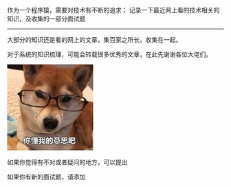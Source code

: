 

作为一个程序猿，需要对技术有不断的追求；
记录一下最近网上看的技术相关的知识，及收集的一部分面试题

----------

大部分的知识还是看的网上的文章，集百家之所长，收集在一起。

对于系统的知识梳理，可能会转载很多优秀的文章，在此先谢谢各位大佬们。

![Image text](_images/1.jpg)


如果你觉得有不对或者疑问的地方，可以提出

如果你有新的面试题，请添加




<!-- 图片显示 -->
<!--
![Image text](http://ww3.sinaimg.cn/large/006tNc79ly1g59ibyxlyxj30c008mwey.jpg)
-->







